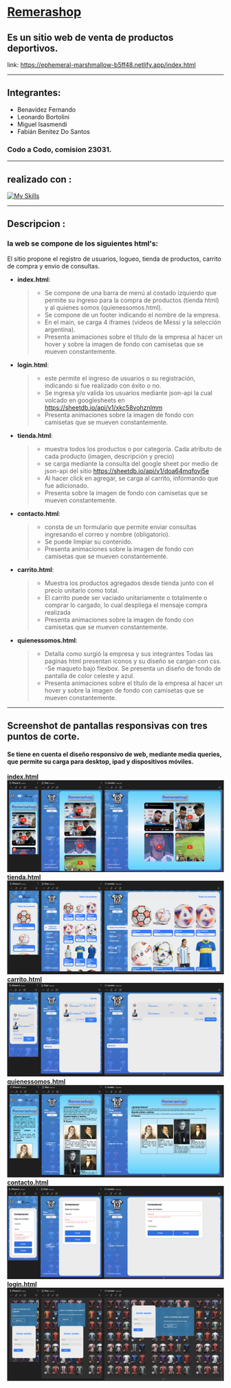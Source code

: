 
# [Remerashop]( https://ephemeral-marshmallow-b5ff48.netlify.app/index.html)
## Es un sitio web de venta de productos deportivos. 
link:
https://ephemeral-marshmallow-b5ff48.netlify.app/index.html
***
## Integrantes:
- Benavidez Fernando
- Leonardo Bortolini
- Miguel Isasmendi
- Fabián Benitez Do Santos
### **Codo a Codo, comision 23031.**
***
## realizado con :
[![My Skills](https://skills.thijs.gg/icons?i=js,html,css)](https://skills.thijs.gg)
***
## Descripcion :
### la web se compone de los siguientes html's:
El sitio propone el registro de usuarios, logueo, tienda de productos, carrito de compra y envio de consultas.
- **index.html**:
    >- Se compone de una barra de menú al costado izquierdo que permite su ingreso para la compra de productos (tienda html) y al quienes somos (quienessomos.html). 
    >- Se compone de un footer indicando el nombre de la empresa.  
    >- En el main, se carga 4 iframes (videos de Messi y la selección argentina).
    >- Presenta animaciones sobre el título de la empresa al hacer un hover y sobre la imagen de fondo con camisetas que se mueven constantemente. 
- **login.html**:
  >- este permite el ingreso de usuarios o su registración, indicando si fue realizado con éxito o no. 
  >- Se ingresa y/o valida los usuarios mediante json-api la cual volcado en googlesheets en https://sheetdb.io/api/v1/xkc58vohznlmm
  >- Presenta animaciones sobre la imagen de fondo con camisetas que se mueven constantemente. 
- **tienda.html**:
  >- muestra todos los productos o por categoría. Cada atributo de cada producto (imagen, descripción y precio) 
  >- se carga mediante la consulta del google sheet por medio de json-api del sitio https://sheetdb.io/api/v1/doa64mqfoyi5e 
  >- Al hacer click en agregar, se carga al carrito, informando que fue adicionado.
  >- Presenta sobre la imagen de fondo con camisetas que se mueven constantemente. 
- **contacto.html**:
  >- consta de un formulario que permite enviar consultas ingresando el correo y nombre (obligatorio). 
  >- Se puede limpiar su contenido.
  >- Presenta animaciones sobre la imagen de fondo con camisetas que se mueven constantemente. 
- **carrito.html**:
    >- Muestra los productos agregados desde tienda junto con el precio unitario como total. 
    >- El carrito puede ser vaciado unitariamente o totalmente o comprar lo cargado, lo cual despliega el mensaje compra realizada
    >- Presenta animaciones sobre la imagen de fondo con camisetas que se mueven constantemente. 
- **quienessomos.html**:
    >- Detalla como surgió la empresa y sus integrantes Todas las paginas html presentan iconos y su diseño se cargan con css. 
    >-Se maqueto bajo flexbox. Se presenta un diseño de fondo de pantalla de color celeste y azul. 
    >- Presenta animaciones sobre el título de la empresa al hacer un hover y sobre la imagen de fondo con camisetas que se mueven constantemente. 

***
## Screenshot de pantallas responsivas con tres puntos de corte.
#### Se tiene en cuenta el diseño responsivo de web, mediante media queries, que permite su carga para desktop, ipad y dispositivos móviles.
[**index.html**](https://ephemeral-marshmallow-b5ff48.netlify.app/)
![](./img/screenshots/1.png)
[**tienda.html**](https://ephemeral-marshmallow-b5ff48.netlify.app/tienda.html)
![](./img/screenshots/2.png)
[**carrito.html**](https://ephemeral-marshmallow-b5ff48.netlify.app/carrito.html)
![](./img/screenshots/3.png)
[**quienessomos.html**](https://ephemeral-marshmallow-b5ff48.netlify.app/quienessomos.html)
![](./img/screenshots/4.png)
[**contacto.html**](https://ephemeral-marshmallow-b5ff48.netlify.app/contacto.html)
![](./img/screenshots/5.png)
[**login.html**](https://ephemeral-marshmallow-b5ff48.netlify.app/login.html)
![](./img/screenshots/6.png)